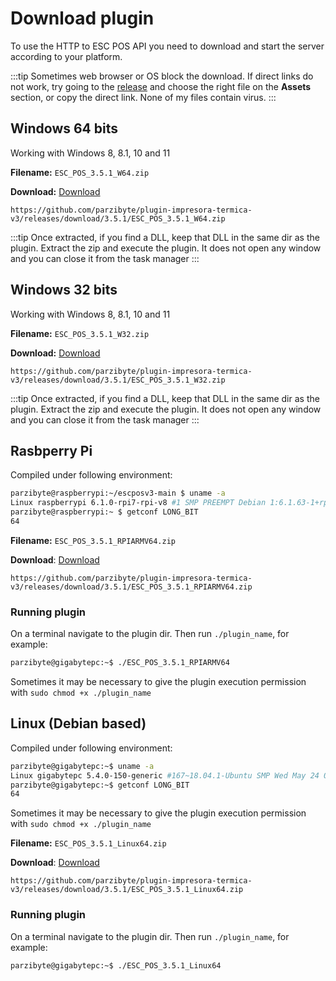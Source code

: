 # Download plugin

To use the HTTP to ESC POS API you need to download and start
the server according to your platform.


:::tip
Sometimes web browser or OS block the download. If direct links do not
work, try going to the [release](https://github.com/parzibyte/plugin-impresora-termica-v3/releases/tag/3.5.1) 
and choose the right file on the **Assets** section, or copy the direct link. None of my files contain virus.
:::

## Windows 64 bits
Working with Windows 8, 8.1, 10 and 11

**Filename:** `ESC_POS_3.5.1_W64.zip`

**Download:** [Download](https://github.com/parzibyte/plugin-impresora-termica-v3/releases/download/3.5.1/ESC_POS_3.5.1_W64.zip)

```plaintext title="Direct link"
https://github.com/parzibyte/plugin-impresora-termica-v3/releases/download/3.5.1/ESC_POS_3.5.1_W64.zip
```

:::tip
Once extracted, if you find a DLL, keep that DLL in the same dir as the plugin. Extract the zip and execute the plugin. It does
not open any window and you can close it from the task manager
:::



## Windows 32 bits
Working with Windows 8, 8.1, 10 and 11

**Filename:** `ESC_POS_3.5.1_W32.zip`

**Download:** [Download](https://github.com/parzibyte/plugin-impresora-termica-v3/releases/download/3.5.1/ESC_POS_3.5.1_W32.zip)

```plaintext title="Direct link"
https://github.com/parzibyte/plugin-impresora-termica-v3/releases/download/3.5.1/ESC_POS_3.5.1_W32.zip
```

:::tip
Once extracted, if you find a DLL, keep that DLL in the same dir as the plugin. Extract the zip and execute the plugin. It does
not open any window and you can close it from the task manager
:::

## Rasbperry Pi

Compiled under following environment:

```bash
parzibyte@raspberrypi:~/escposv3-main $ uname -a
Linux raspberrypi 6.1.0-rpi7-rpi-v8 #1 SMP PREEMPT Debian 1:6.1.63-1+rpt1 (2023-11-24) aarch64 GNU/Linux
parzibyte@raspberrypi:~ $ getconf LONG_BIT
64
```

**Filename:** `ESC_POS_3.5.1_RPIARMV64.zip`

**Download**: [Download](https://github.com/parzibyte/plugin-impresora-termica-v3/releases/download/3.5.1/ESC_POS_3.5.1_RPIARMV64.zip)

```plaintext title="Direct link"
https://github.com/parzibyte/plugin-impresora-termica-v3/releases/download/3.5.1/ESC_POS_3.5.1_RPIARMV64.zip
```

### Running plugin
On a terminal navigate to the plugin dir. Then run `./plugin_name`, for example:
```bash
parzibyte@gigabytepc:~$ ./ESC_POS_3.5.1_RPIARMV64
```


Sometimes it may be necessary to give the plugin
execution permission with `sudo chmod +x ./plugin_name`

## Linux (Debian based)

Compiled under following environment:
```bash
parzibyte@gigabytepc:~$ uname -a
Linux gigabytepc 5.4.0-150-generic #167~18.04.1-Ubuntu SMP Wed May 24 00:51:42 UTC 2023 x86_64 x86_64 x86_64 GNU/Linux
parzibyte@gigabytepc:~$ getconf LONG_BIT
64
```

Sometimes it may be necessary to give the plugin
execution permission with `sudo chmod +x ./plugin_name`

**Filename:** `ESC_POS_3.5.1_Linux64.zip`

**Download**: [Download](https://github.com/parzibyte/plugin-impresora-termica-v3/releases/download/3.5.1/ESC_POS_3.5.1_Linux64.zip)

```plaintext title="Direct link"
https://github.com/parzibyte/plugin-impresora-termica-v3/releases/download/3.5.1/ESC_POS_3.5.1_Linux64.zip
```

### Running plugin
On a terminal navigate to the plugin dir. Then run `./plugin_name`, for example:
```bash
parzibyte@gigabytepc:~$ ./ESC_POS_3.5.1_Linux64
```